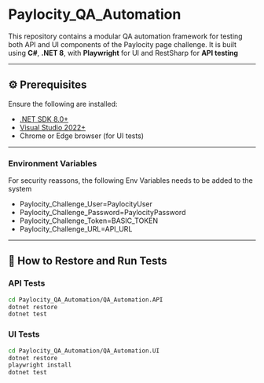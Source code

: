 # Paylocity_QA_Automation

This repository contains a modular QA automation framework for testing both API and UI components of the Paylocity page challenge. It is built using **C#**, **.NET 8**, with **Playwright** for UI and RestSharp for **API testing**

---

## ⚙️ Prerequisites

Ensure the following are installed:

- [.NET SDK 8.0+](https://dotnet.microsoft.com/en-us/download)
- [Visual Studio 2022+](https://visualstudio.microsoft.com/)
- Chrome or Edge browser (for UI tests)

---
### Environment Variables

For security reassons, the following Env Variables needs to be added to the system 

- Paylocity_Challenge_User=PaylocityUser
- Paylocity_Challenge_Password=PaylocityPassword
- Paylocity_Challenge_Token=BASIC_TOKEN
- Paylocity_Challenge_URL=API_URL

---

## 🚀 How to Restore and Run Tests

### API Tests

```bash
cd Paylocity_QA_Automation/QA_Automation.API
dotnet restore
dotnet test
```

### UI Tests

```bash
cd Paylocity_QA_Automation/QA_Automation.UI
dotnet restore
playwright install 
dotnet test
```
